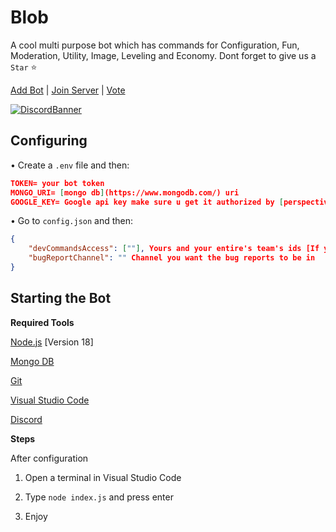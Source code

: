 # Blob

A cool multi purpose bot which has commands for Configuration, Fun, Moderation, Utility, Image, Leveling and Economy.
Dont forget to give us a `Star` ⭐

[Add Bot](https://discord.com/api/oauth2/authorize?client_id=1176859091063279616&permissions=19253197663350&scope=bot%20applications.commands) | [Join Server](https://discord.gg/RWSEj6JrjJ) | [Vote](https://top.gg/bot/1176859091063279616/vote)

[![DiscordBanner](https://invidget.switchblade.xyz/RWSEj6JrjJ)](https://discord.gg/RWSEj6JrjJ)

## Configuring

• Create a `.env` file and then:

```json
TOKEN= your bot token
MONGO_URI= [mongo db](https://www.mongodb.com/) uri 
GOOGLE_KEY= Google api key make sure u get it authorized by [perspective api](https://perspectiveapi.com/) [This is for anti toxicity feature]
```

• Go to `config.json` and then:

```json
{
    "devCommandsAccess": [""], Yours and your entire's team's ids [If you have one]
    "bugReportChannel": "" Channel you want the bug reports to be in
}
```

## Starting the Bot

**Required Tools**

[Node.js](https://nodejs.org/en/) [Version 18]

[Mongo DB](https://www.mongodb.com/)

[Git](https://git-scm.com/)

[Visual Studio Code](https://code.visualstudio.com/download)

[Discord](https://discord.com/)

**Steps**

After configuration

1. Open a terminal in Visual Studio Code

2. Type `node index.js` and press enter

3. Enjoy
